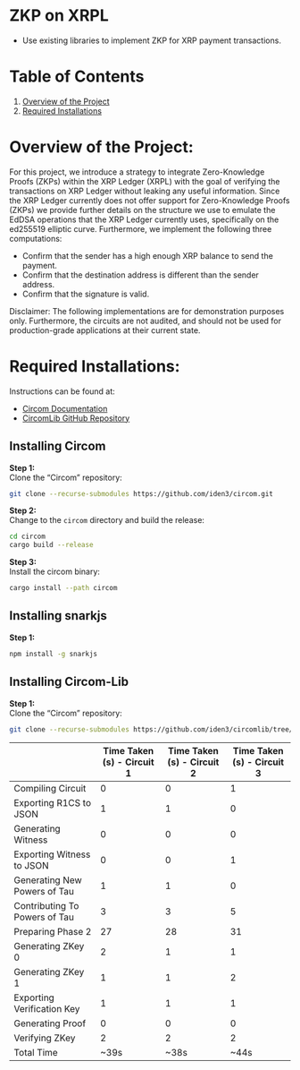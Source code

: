 # ZKP on XRPL
- Use existing libraries to implement ZKP for XRP payment transactions. 

# Table of Contents
1. [Overview of the Project](#Overview-of-the-Project)
2. [Required Installations](#required-installations)


# Overview of the Project:

For this project, we introduce a strategy to integrate Zero-Knowledge Proofs (ZKPs) within the XRP Ledger (XRPL) with the goal of verifying the transactions on XRP Ledger without leaking any useful information. Since the XRP Ledger currently does not offer support for Zero-Knowledge Proofs (ZKPs) we provide further details on the structure we use to emulate the EdDSA operations that the XRP Ledger currently uses, specifically on the ed255519 elliptic curve. Furthermore, we implement the following three computations:

- Confirm that the sender has a high enough XRP balance to send the payment.
- Confirm that the destination address is different than the sender address.
- Confirm that the signature is valid.

Disclaimer: The following implementations are for demonstration purposes only. Furthermore, the circuits are not audited, and should not be used for production-grade applications at their current state.

# Required Installations:

Instructions can be found at:
- [Circom Documentation](https://docs.circom.io/getting-started/installation/)
- [CircomLib GitHub Repository](https://github.com/iden3/circomlib/tree/master)

## Installing Circom
**Step 1:**  
Clone the “Circom” repository:
```bash
git clone --recurse-submodules https://github.com/iden3/circom.git
```

**Step 2:**  
Change to the `circom` directory and build the release:
```bash
cd circom
cargo build --release
```

**Step 3:**  
Install the circom binary:
```bash
cargo install --path circom
```
## Installing snarkjs
**Step 1:**  
```bash
npm install -g snarkjs
```
## Installing Circom-Lib
**Step 1:**  
Clone the “Circom” repository:
```bash
git clone --recurse-submodules https://github.com/iden3/circomlib/tree/master
```






|                                | Time Taken (s) - Circuit 1 | Time Taken (s) - Circuit 2 | Time Taken (s) - Circuit 3 |
|--------------------------------|----------------------------|----------------------------|----------------------------|
| Compiling Circuit              | 0                          | 0                          | 1                          |
| Exporting R1CS to JSON         | 1                          | 1                          | 0                          |
| Generating Witness             | 0                          | 0                          | 0                          |
| Exporting Witness to JSON      | 0                          | 0                          | 1                          |
| Generating New Powers of Tau   | 1                          | 1                          | 0                          |
| Contributing To Powers of Tau  | 3                          | 3                          | 5                          |
| Preparing Phase 2              | 27                         | 28                         | 31                         |
| Generating ZKey 0              | 2                          | 1                          | 1                          |
| Generating ZKey 1              | 1                          | 1                          | 2                          |
| Exporting Verification Key     | 1                          | 1                          | 1                          |
| Generating Proof               | 0                          | 0                          | 0                          |
| Verifying ZKey                 | 2                          | 2                          | 2                          |
| Total Time                     | ~39s                       | ~38s                       | ~44s                       |

















